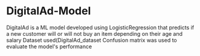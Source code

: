 # DigitalAd-Model
DigitalAd is a ML model developed using LogisticRegression that predicts if a new customer will or will not buy an item depending on their age and salary
Dataset used(DigitalAd_dataset
Confusion matrix was used to evaluate the model's performance
